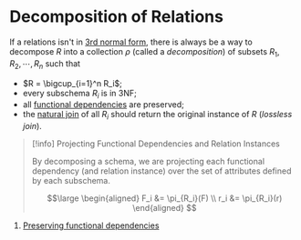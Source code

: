 # Decomposition of Relations

If a relations isn't in [3rd normal form](/Data%20Management%20and%20Analysis/Unit%201/Relational/Third%20Normal%20Form.md), there is always be a way to decompose $R$ into a collection $\rho$ (called a *decomposition*) of subsets $R_1, R_2, \cdots, R_n$ such that

- $R = \bigcup_{i=1}^n R_i$;
- every subschema $R_i$ is in 3NF;
- all [functional dependencies](/Data%20Management%20and%20Analysis/Unit%201/Relational/Functional%20Dependencies.md) are preserved;
- the [natural join](/Data%20Management%20and%20Analysis/Unit%201/Relational/Relational%20Algebra.md#Join) of all $R_i$ should return the original instance of $R$ (*lossless join*).

> [!info] Projecting Functional Dependencies and Relation Instances
> 
> By decomposing a schema, we are projecting each functional dependency (and relation instance) over the set of attributes defined by each subschema.
> 
> $$\large
> \begin{aligned}
> 	F_i &= \pi_{R_i}(F) \\
> 	r_i &= \pi_{R_i}(r)
> \end{aligned}
> $$

1. [Preserving functional dependencies](/Data%20Management%20and%20Analysis/Unit%201/Relational/Decomposition/Preserving%20Functional%20Dependencies.md)